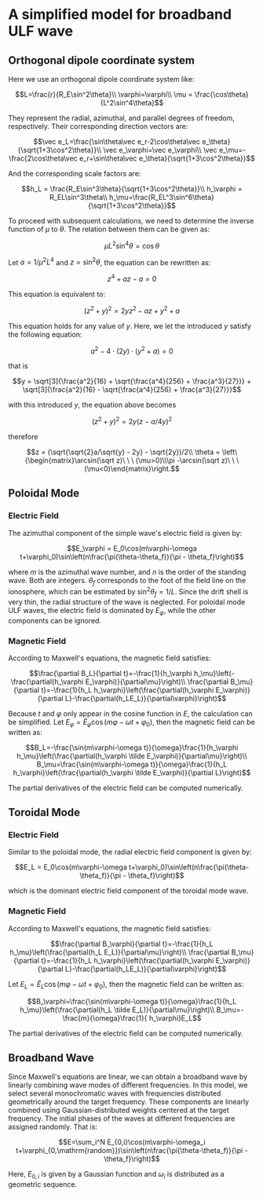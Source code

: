 # A simplified model for broadband ULF wave

## Orthogonal dipole coordinate system

Here we use an orthogonal dipole coordinate system like:

```math
L=\frac{r}{R_E\sin^2\theta}\\
\varphi=\varphi\\
\mu = \frac{\cos\theta}{L^2\sin^4\theta}
```

They represent the radial, azimuthal, and parallel degrees of freedom, respectively. Their corresponding direction vectors are:

```math
\vec e_L=\frac{\sin\theta\vec e_r-2\cos\theta\vec e_\theta}{\sqrt{1+3\cos^2\theta}}\\
\vec e_\varphi=\vec e_\varphi\\
\vec e_\mu=-\frac{2\cos\theta\vec e_r+\sin\theta\vec e_\theta}{\sqrt{1+3\cos^2\theta}}
```

And the corresponding scale factors are:

```math
h_L = \frac{R_E\sin^3\theta}{\sqrt{1+3\cos^2\theta}}\\
h_\varphi = R_EL\sin^3\theta\\
h_\mu=\frac{R_EL^3\sin^6\theta}{\sqrt{1+3\cos^2\theta}}
```

To proceed with subsequent calculations, we need to determine the inverse function of $\mu$ to $\theta$. The relation between them can be given as:

```math
\mu L^2\sin^4\theta=\cos\theta
```

Let $a=1/\mu^2L^4$ and $z=\sin^2\theta$, the equation can be rewritten as:

```math
z^4+az-a=0
```

This equation is equivalent to:

```math
(z^2 + y)^2 = 2yz^2 - az + y^2 + a
```

This equation holds for any value of $y$. Here, we let the introduced $y$ satisfy the following equation:

```math
a^2 - 4\cdot(2y)\cdot(y^2 + a) = 0
```

that is 

```math
y = \sqrt[3]{\frac{a^2}{16} + \sqrt{\frac{a^4}{256} + \frac{a^3}{27}}} + \sqrt[3]{\frac{a^2}{16} - \sqrt{\frac{a^4}{256} + \frac{a^3}{27}}}
```

with this introduced $y$, the equation above becomes

```math
(z^2 + y)^2 = 2y(z- a/4y)^2
```

therefore

```math
z = (\sqrt{\sqrt{2}a/\sqrt{y} - 2y} - \sqrt{2y})/2\\
\theta = \left\{\begin{matrix}\arcsin(\sqrt z)\ \ \ (\mu>0)\\\pi -\arcsin(\sqrt z)\ \ \ (\mu<0)\end{matrix}\right.
```

## Poloidal Mode

### Electric Field

The azimuthal component of the simple wave's electric field is given by:

```math
E_\varphi = E_0\cos(m\varphi-\omega t+\varphi_0)\sin\left(n\frac{\pi(\theta-\theta_f)}{\pi - \theta_f}\right)
```

where $m$ is the azimuthal wave number, and $n$ is the order of the standing wave. Both are integers. $\theta_f$ corresponds to the foot of the field line on the ionosphere, which can be estimated by $\sin^2\theta_f=1/L$. Since the drift shell is very thin, the radial structure of the wave is neglected. For poloidal mode ULF waves, the electric field is dominated by $E_\varphi$, while the other components can be ignored.

### Magnetic Field

According to Maxwell's equations, the magnetic field satisfies:

```math
\frac{\partial B_L}{\partial t}=-\frac{1}{h_\varphi h_\mu}\left(-\frac{\partial(h_\varphi E_\varphi)}{\partial\mu}\right)\\

\frac{\partial B_\mu}{\partial t}=-\frac{1}{h_L h_\varphi}\left(\frac{\partial(h_\varphi E_\varphi)}{\partial L}-\frac{\partial(h_LE_L)}{\partial\varphi}\right)
```

Because $t$ and $\varphi$ only appear in the cosine function in $E$, the calculation can be simplified. Let $E_\varphi=\tilde E_\varphi\cos(m\varphi-\omega t+\varphi_0)$, then the magnetic field can be written as:

```math
B_L=-\frac{\sin(m\varphi-\omega t)}{\omega}\frac{1}{h_\varphi h_\mu}\left(\frac{\partial(h_\varphi \tilde E_\varphi)}{\partial\mu}\right)\\

B_\mu=\frac{\sin(m\varphi-\omega t)}{\omega}\frac{1}{h_L h_\varphi}\left(\frac{\partial(h_\varphi \tilde E_\varphi)}{\partial L}\right)
```

The partial derivatives of the electric field can be computed numerically.

## Toroidal Mode

### Electric Field

Similar to the poloidal mode, the radial electric field component is given by:

```math
E_L = E_0\cos(m\varphi-\omega t+\varphi_0)\sin\left(n\frac{\pi(\theta-\theta_f)}{\pi - \theta_f}\right)
```

which is the dominant electric field component of the toroidal mode wave.

### Magnetic Field

According to Maxwell's equations, the magnetic field satisfies:

```math
\frac{\partial B_\varphi}{\partial t}=-\frac{1}{h_L h_\mu}\left(\frac{\partial(h_L E_L)}{\partial\mu}\right)\\

\frac{\partial B_\mu}{\partial t}=-\frac{1}{h_L h_\varphi}\left(\frac{\partial(h_\varphi E_\varphi)}{\partial L}-\frac{\partial(h_LE_L)}{\partial\varphi}\right)
```

Let $E_L=\tilde E_L\cos(m\varphi-\omega t+\varphi_0)$, then the magnetic field can be written as:

```math
B_\varphi=\frac{\sin(m\varphi-\omega t)}{\omega}\frac{1}{h_L h_\mu}\left(\frac{\partial(h_L \tilde E_L)}{\partial\mu}\right)\\

B_\mu=-\frac{m}{\omega}\frac{1}{ h_\varphi}E_L
```

The partial derivatives of the electric field can be computed numerically.

## Broadband Wave

Since Maxwell's equations are linear, we can obtain a broadband wave by linearly combining wave modes of different frequencies. In this model, we select several monochromatic waves with frequencies distributed geometrically around the target frequency. These components are linearly combined using Gaussian-distributed weights centered at the target frequency. The initial phases of the waves at different frequencies are assigned randomly. That is:

```math
E=\sum_i^N E_{0,i}\cos(m\varphi-\omega_i t+\varphi_{0,\mathrm{random}})\sin\left(n\frac{\pi(\theta-\theta_f)}{\pi - \theta_f}\right)
```

Here, $E_{0,i}$ is given by a Gaussian function and $\omega_i$ is distributed as a geometric sequence.
